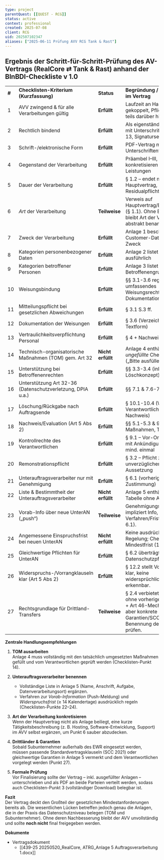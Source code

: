 ```yaml
---
type: project
parentQuest: [[QUEST - RCG]]
status: active
context: professional
created: 2025-07-08
client: RCG
uid: 202507102347
aliases: ["2025-06-11 Prüfung AVV RCG Tank & Rast"]
---
```


## Ergebnis der Schritt-für-Schritt-Prüfung des AV-Vertrags (RealCore ⇄ Tank & Rast) anhand der BlnBDI-Checkliste v 1.0

|       |                                                            |                   |                                                                                                                                                 |
| ----- | ---------------------------------------------------------- | ----------------- | ----------------------------------------------------------------------------------------------------------------------------------------------- |
| **#** | **Checklisten-Kriterium (Kurzfassung)**                    | **Status**        | **Begründung / Fundstelle im Vertrag**                                                                                                          |
| 1     | AVV zwingend & für alle Verarbeitungen gültig              | **Erfüllt**       | Laufzeit an Hauptvertrag gekoppelt, Pflichten wirken teils darüber hinaus (§ 1.2)                                                               |
| 2     | Rechtlich bindend                                          | **Erfüllt**       | Als eigenständiger Vertrag mit Unterschriftsfeldern (§ 13, Signaturseite)                                                                       |
| 3     | Schrift-/elektronische Form                                | **Erfüllt**       | PDF-Vertrag mit Unterschriftenfeldern (s.o.)                                                                                                    |
| 4     | Gegenstand der Verarbeitung                                | **Erfüllt**       | Präambel I–III, §§ 1 & 2 konkretisieren Projekt & Leistungen                                                                                    |
| 5     | Dauer der Verarbeitung                                     | **Erfüllt**       | § 1.2 – endet mit Hauptvertrag, Residualpflichten geregelt                                                                                      |
| 6     | _Art_ der Verarbeitung                                     | **Teilweise**     | Verweis auf Hauptvertrag/Einzelverträge (§ 1.1). Ohne Einsicht dort bleibt Art der Vorgänge nur abstrakt benannt.                               |
| 7     | Zweck der Verarbeitung                                     | **Erfüllt**       | Anlage 1 beschreibt Customer-Data-Platform-Zweck                                                                                                |
| 8     | Kategorien personenbezogener Daten                         | **Erfüllt**       | Anlage 2 listet Datentypen ausführlich                                                                                                          |
| 9     | Kategorien betroffener Personen                            | **Erfüllt**       | Anlage 3 listet Betroffenengruppen                                                                                                              |
| 10    | Weisungsbindung                                            | **Erfüllt**       | §§ 3.1-3.6 regeln umfassendes Weisungsrecht & Dokumentation                                                                                     |
| 11    | Mitteilungspflicht bei gesetzlichen Abweichungen           | **Erfüllt**       | § 3.1 S.3 ff.                                                                                                                                   |
| 12    | Dokumentation der Weisungen                                | **Erfüllt**       | § 3.6 (Verzeichnis, Textform)                                                                                                                   |
| 13    | Vertraulichkeitsverpflichtung Personal                     | **Erfüllt**       | § 4 + Nachweispflicht                                                                                                                           |
| 14    | Technisch-organisatorische Maßnahmen (TOM) gem. Art 32     | **Nicht erfüllt** | Anlage 4 enthält nur _ungefüllte_ Checkbox-Liste („Bitte ausfüllen“)                                                                            |
| 15    | Unterstützung bei Betroffenenrechten                       | **Erfüllt**       | §§ 3.3-3.4 (inkl. Löschkonzept)                                                                                                                 |
| 16    | Unterstützung Art 32-36 (Datenschutzverletzung, DPIA u.a.) | **Erfüllt**       | §§ 7.1 & 7.6-7.7                                                                                                                                |
| 17    | Löschung/Rückgabe nach Auftragsende                        | **Erfüllt**       | § 10.1-10.4 (Wahlrecht des Verantwortlichen, Nachweis)                                                                                          |
| 18    | Nachweis/Evaluation (Art 5 Abs 2)                          | **Erfüllt**       | §§ 5.1-5.3 & 9.2-9.3 (TO-Maßnahmen, Testate)                                                                                                    |
| 19    | Kontrollrechte des Verantwortlichen                        | **Erfüllt**       | § 9.1 – Vor-Ort-Kontrollen mit Ankündigung, jährl. mind. einmal                                                                                 |
| 20    | Remonstrationspflicht                                      | **Erfüllt**       | § 3.2 – Pflicht zur unverzüglichen Info & Aussetzung                                                                                            |
| 21    | Unterauftragsverarbeiter nur mit Genehmigung               | **Erfüllt**       | § 6.1 (vorherige schriftl. Zustimmung)                                                                                                          |
| 22    | Liste & Bestimmtheit der Unterauftragsverarbeiter          | **Nicht erfüllt** | Anlage 5 enthält nur leere Tabelle ohne Angaben                                                                                                 |
| 23    | Vorab-Info über neue UnterAN („push“)                      | **Teilweise**     | Genehmigungspflicht impliziert Info, explizites Verfahren/Fristen fehlen (§ 6.1).                                                               |
| 24    | Angemessene Einspruchsfrist bei neuen UnterAN              | **Nicht erfüllt** | Keine ausdrückliche Regelung; Checklisten-Mindestfrist (14 Tage) fehlt.                                                                         |
| 25    | Gleichwertige Pflichten für UnterAN                        | **Erfüllt**       | § 6.2 überträgt „dieselben Datenschutzpflichten“                                                                                                |
| 26    | Widerspruchs-/Vorrangklauseln klar (Art 5 Abs 2)           | **Erfüllt**       | § 12.2 stellt Vorrangregel klar, keine widersprüchlichen Klauseln erkennbar.                                                                    |
| 27    | Rechtsgrundlage für Drittland-Transfers                    | **Teilweise**     | § 2.4 verbietet Transfer ohne vorherige Zustimmung + Art 46-Mechanismus, aber konkrete Garantien/SCCs erst bei Benennung des UnterAN zu prüfen. |
**Zentrale Handlungsempfehlungen**

1. **TOM ausarbeiten**  
    Anlage 4 muss vollständig mit den tatsächlich umgesetzten Maßnahmen gefüllt und vom Verantwortlichen geprüft werden (Checklisten-Punkt 14).
2. **Unterauftragsverarbeiter benennen**
	- Vollständige Liste in Anlage 5 (Name, Anschrift, Aufgabe, Datenverarbeitungsort) ergänzen.
	- Verfahren zur _Vorab-Information_ (Push-Meldung) und _Widerspruchsfrist_ (≥ 14 Kalendertage) ausdrücklich regeln (Checklisten-Punkte 22–24).

4. **Art der Verarbeitung konkretisieren**  
    Wenn der Hauptvertrag nicht als Anlage beiliegt, eine kurze Tätigkeitsbeschreibung (z. B. Hosting, Software-Entwicklung, Support) im AVV selbst ergänzen, um Punkt 6 sauber abzudecken.
5. **Drittländer & Garantien**  
    Sobald Subunternehmer außerhalb des EWR eingesetzt werden, müssen passende Standardvertragsklauseln (SCC 2021) oder gleichwertige Garantien in Anlage 5 vermerkt und dem Verantwortlichen vorgelegt werden (Punkt 27).
6. **Formale Prüfung**  
    Vor Finalisierung sollte der Vertrag – inkl. ausgefüllter Anlagen – unterschrieben und als PDF an beide Parteien verteilt werden, sodass auch Checklisten-Punkt 3 (vollständiger Download) belegbar ist.


**Fazit**  
Der Vertrag deckt den Großteil der gesetzlichen Mindestanforderungen bereits ab. Die wesentlichen Lücken betreffen jedoch genau die Anlagen, die in der Praxis das Datenschutzniveau belegen (TOM und Subunternehmer). Ohne deren Nachbesserung bleibt der AVV unvollständig und sollte **noch nicht** final freigegeben werden.

**Dokumente**
- Vertragsdokument
	- [[439-25 20250520_RealCore, ATRG_Anlage 5 Auftragsverarbeitung 1.docx]]
